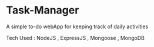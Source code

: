 # Task-Manager
A simple to-do webApp for keeping track of daily activities

Tech Used : NodeJS , ExpressJS , Mongoose , MongoDB
